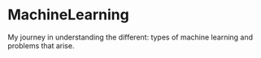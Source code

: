 # MachineLearning
My journey in understanding the different: types of machine learning and problems that arise.
